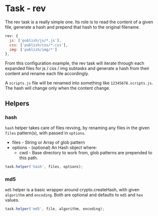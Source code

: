# Task - rev

The rev task is a really simple one. Its role is to read the content of
a given file, generate a hash and prepend that hash to the original
filename.

```js
rev: {
  js: ['publish/js/*.js'],
  css: ['publish/css/*.css'],
  img: ['publish/img/*']
},
```

From this configuration example, the rev task will iterate through each
expanded files for js / css / img subtasks and generate a hash from
their content and rename each file accordingly.

A `scripts.js` file will be renamed into something like
`12345678.scripts.js`. The hash will change only when the content
change.

## Helpers

### hash

`hash` helper takes care of files revving, by renaming any files in the
given `files` pattern(s), with passed in `options`.

- files      - String or Array of glob pattern
- options    - (optional) An Hash object where:
  - cwd     - Base directory to work from, glob patterns are
              prepended to this path.

```js
task.helper('hash', files, options);
```

### md5

`md5` helper is a basic wrapper around crypto.createHash, with given
`algorithm` and `encoding`. Both are optional and defaults to `md5` and
`hex` values.

```js
task.helper('md5', file, algorithm, encoding);
```
